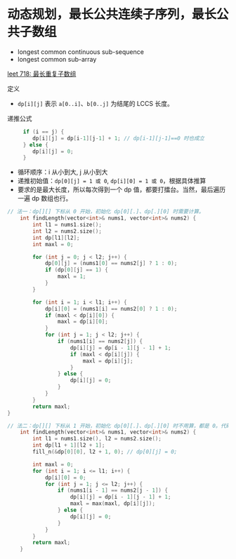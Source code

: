 # 动态规划，最长公共连续子序列，最长公共子数组

* longest common continuous sub-sequence
* longest common sub-array

[leet 718: 最长重复子数组](https://leetcode.cn/problems/maximum-length-of-repeated-subarray/)

定义
- `dp[i][j]` 表示 `a[0..i]`、`b[0..j]` 为结尾的 LCCS 长度。

递推公式
```cpp
     if (i == j) {
        dp[i][j] = dp[i-1][j-1] + 1; // dp[i-1][j-1]==0 时也成立
     } else {
        dp[i][j] = 0;
     }
```

- 循环顺序：i 从小到大, j 从小到大
- 递推初始值：`dp[0][j] = 1 或 0`, `dp[i][0] = 1 或 0`，根据具体推算
- 要求的是最大长度，所以每次得到一个 dp 值，都要打擂台。当然，最后遍历一遍 dp 数组也行。

```cpp
// 法一：dp[][] 下标从 0 开始，初始化 dp[0][.]、dp[.][0] 时需要计算。
    int findLength(vector<int>& nums1, vector<int>& nums2) {
        int l1 = nums1.size();
        int l2 = nums2.size();
        int dp[l1][l2];
        int maxl = 0;

        for (int j = 0; j < l2; j++) {
            dp[0][j] = (nums1[0] == nums2[j] ? 1 : 0);
            if (dp[0][j] == 1) {
                maxl = 1;
            }
        }

        for (int i = 1; i < l1; i++) {
            dp[i][0] = (nums1[i] == nums2[0] ? 1 : 0);
            if (maxl < dp[i][0]) {
                maxl = dp[i][0];
            }
            for (int j = 1; j < l2; j++) {
                if (nums1[i] == nums2[j]) {
                    dp[i][j] = dp[i - 1][j - 1] + 1;
                    if (maxl < dp[i][j]) {
                        maxl = dp[i][j];
                    }
                } else {
                    dp[i][j] = 0;
                }
            }
        }
        return maxl;
}
```

```cpp
// 法二：dp[][] 下标从 1 开始，初始化 dp[0][.]、dp[.][0] 时不用算，都是 0。代码也精简了些。
    int findLength(vector<int>& nums1, vector<int>& nums2) {
        int l1 = nums1.size(), l2 = nums2.size();
        int dp[l1 + 1][l2 + 1];
        fill_n(&dp[0][0], l2 + 1, 0); // dp[0][j] = 0;

        int maxl = 0;
        for (int i = 1; i <= l1; i++) {
            dp[i][0] = 0;
            for (int j = 1; j <= l2; j++) {
                if (nums1[i - 1] == nums2[j - 1]) {
                    dp[i][j] = dp[i - 1][j - 1] + 1;
                    maxl = max(maxl, dp[i][j]);
                } else {
                    dp[i][j] = 0;
                }
            }
        }
        return maxl;
    }
```